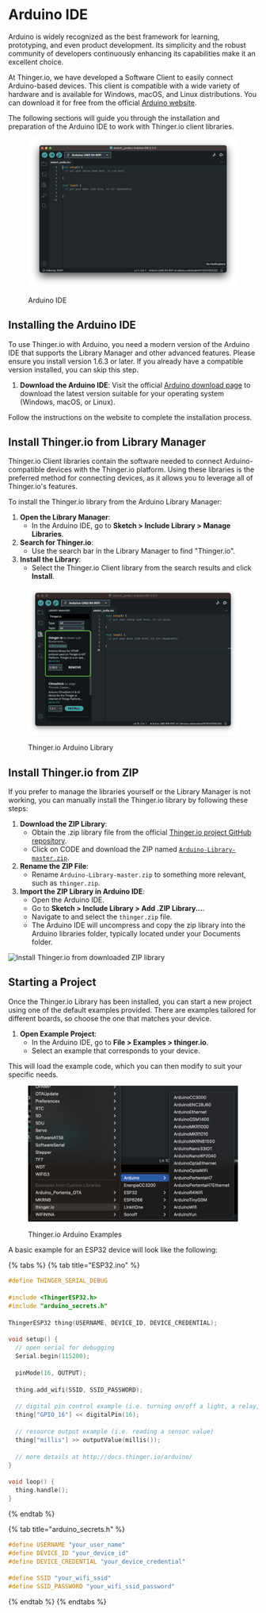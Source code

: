 # Arduino IDE

Arduino is widely recognized as the best framework for learning, prototyping, and even product development. Its simplicity and the robust community of developers continuously enhancing its capabilities make it an excellent choice.

At Thinger.io, we have developed a Software Client to easily connect Arduino-based devices. This client is compatible with a wide variety of hardware and is available for Windows, macOS, and Linux distributions. You can download it for free from the official [Arduino website](https://arduino.cc).

The following sections will guide you through the installation and preparation of the Arduino IDE to work with Thinger.io client libraries.

<figure><img src="../.gitbook/assets/Captura de pantalla 2024-06-06 a las 23.43.31 (1).png" alt=""><figcaption><p>Arduino IDE</p></figcaption></figure>

## Installing the Arduino IDE

To use Thinger.io with Arduino, you need a modern version of the Arduino IDE that supports the Library Manager and other advanced features. Please ensure you install version 1.6.3 or later. If you already have a compatible version installed, you can skip this step.

1. **Download the Arduino IDE**: Visit the official [Arduino download page](https://www.arduino.cc/en/software) to download the latest version suitable for your operating system (Windows, macOS, or Linux).

Follow the instructions on the website to complete the installation process.

## Install Thinger.io from Library Manager

Thinger.io Client libraries contain the software needed to connect Arduino-compatible devices with the Thinger.io platform. Using these libraries is the preferred method for connecting devices, as it allows you to leverage all of Thinger.io's features.

To install the Thinger.io library from the Arduino Library Manager:

1. **Open the Library Manager**:
   * In the Arduino IDE, go to **Sketch > Include Library > Manage Libraries**.
2. **Search for Thinger.io**:
   * Use the search bar in the Library Manager to find "Thinger.io".
3. **Install the Library**:
   * Select the Thinger.io Client library from the search results and click **Install**.

<figure><img src="../.gitbook/assets/image (1) (1) (2).png" alt=""><figcaption><p>Thinger.io Arduino Library</p></figcaption></figure>

## Install Thinger.io from ZIP

If you prefer to manage the libraries yourself or the Library Manager is not working, you can manually install the Thinger.io library by following these steps:

1. **Download the ZIP Library**:
   * Obtain the .zip library file from the official [Thinger.io project GitHub repository](https://github.com/thinger-io/Arduino-Library).
   * Click on CODE and download the ZIP named [`Arduino-Library-master.zip`](https://github.com/thinger-io/Arduino-Library/archive/refs/heads/master.zip).
2. **Rename the ZIP File**:
   * Rename `Arduino-Library-master.zip` to something more relevant, such as `thinger.zip`.
3. **Import the ZIP Library in Arduino IDE**:
   * Open the Arduino IDE.
   * Go to **Sketch > Include Library > Add .ZIP Library...**.
   * Navigate to and select the `thinger.zip` file.
   * The Arduino IDE will uncompress and copy the zip library into the Arduino libraries folder, typically located under your Documents folder.

![Install Thinger.io from downloaded ZIP library](../.gitbook/assets/add-zip-library.png)

## Starting a Project

Once the Thinger.io Library has been installed, you can start a new project using one of the default examples provided. There are examples tailored for different boards, so choose the one that matches your device.

1. **Open Example Project**:
   * In the Arduino IDE, go to **File > Examples > thinger.io**.
   * Select an example that corresponds to your device.

This will load the example code, which you can then modify to suit your specific needs.

<figure><img src="../.gitbook/assets/image (3) (1) (2).png" alt=""><figcaption><p>Thinger.io Arduino Examples </p></figcaption></figure>

&#x20;A basic example for an ESP32 device will look like the following:

{% tabs %}
{% tab title="ESP32.ino" %}
```cpp
#define THINGER_SERIAL_DEBUG

#include <ThingerESP32.h>
#include "arduino_secrets.h"

ThingerESP32 thing(USERNAME, DEVICE_ID, DEVICE_CREDENTIAL);

void setup() {
  // open serial for debugging
  Serial.begin(115200);

  pinMode(16, OUTPUT);

  thing.add_wifi(SSID, SSID_PASSWORD);

  // digital pin control example (i.e. turning on/off a light, a relay, configuring a parameter, etc)
  thing["GPIO_16"] << digitalPin(16);

  // resource output example (i.e. reading a sensor value)
  thing["millis"] >> outputValue(millis());

  // more details at http://docs.thinger.io/arduino/
}

void loop() {
  thing.handle();
}
```
{% endtab %}

{% tab title="arduino_secrets.h" %}
```cpp
#define USERNAME "your_user_name"
#define DEVICE_ID "your_device_id"
#define DEVICE_CREDENTIAL "your_device_credential"

#define SSID "your_wifi_ssid"
#define SSID_PASSWORD "your_wifi_ssid_password"
```
{% endtab %}
{% endtabs %}
